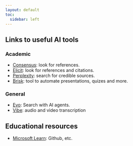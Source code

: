 ```yaml
---
layout: default
toc:
  sidebar: left
---
```


## Links to useful AI tools
### Academic
* [Consensus](https://consensus.app/): look for references.
* [Elicit](https://elicit.com/): look for references and citations.
* [Perplexity](https://www.perplexity.ai/): search for credible sources.
* [Brisk](https://www.briskteaching.com/): tool to automate presentations, quizes and more.

### General
* [Evo](https://evo.ninja/): Search with AI agents.
* [Vibe](https://github.com/thewh1teagle/vibe): audio and video transcription
## Educational resources
* [Microsoft Learn](https://learn.microsoft.com/en-us/training/): Github, etc.